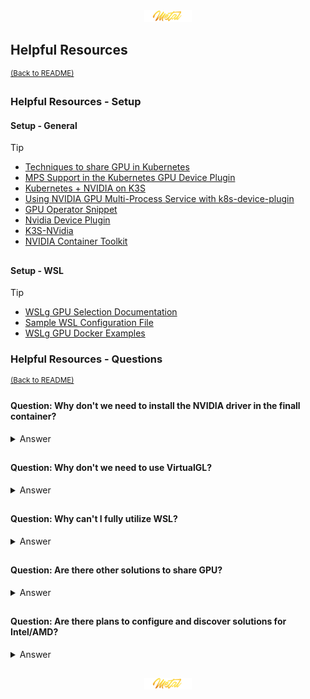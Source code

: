 <div align="center">
   <img src="../../.media/asset/badge/asset_badge_project_backgroundless.png" width="15%" height="auto"/>
</div>

<!---
#####################################################
# Helpful Resources
#####################################################
--->
## Helpful Resources
<sup>[(Back to README)](../../README.md#table-of-contents)</sup>
<br>
<!--- CONTENT --->

<!---
#####################################################
# Helpful Resources - Setup
#####################################################
--->
### Helpful Resources - Setup
<!--- CONTENT --->

#### Setup - General

> [!TIP]
> <ul>
>    <li><a href="https://www.reddit.com/r/devops/comments/10xty21/comparison_among_techniques_to_share_gpus_in/">Techniques to share GPU in Kubernetes</a></li>
>    <li><a href="https://docs.google.com/document/d/1H-ddA11laPQf_1olwXRjEDbzNihxprjPr74pZ4Vdf2M/edit?pli=1">MPS Support in the Kubernetes GPU Device Plugin</a></li>
>    <li><a href="https://www.declarativesystems.com/2023/11/04/kubernetes-nvidia.html">Kubernetes + NVIDIA on K3S</a></li>
>    <li><a href="https://jayground8-github-io.translate.goog/blog/20240324-k8s-device-plugin?_x_tr_sl=auto&_x_tr_tl=pl&_x_tr_hl=pl&_x_tr_hist=true">Using NVIDIA GPU Multi-Process Service with k8s-device-plugin</a></li>
>    <li><a href="https://gist.github.com/bgulla/5ea0e7fd310b5db4f9b66036d1cdb3d3">GPU Operator Snippet</a></li>
>    <li><a href="https://github.com/NVIDIA/k8s-device-plugin/tree/main/deployments/helm/nvidia-device-plugin">Nvidia Device Plugin</a></li>
>    <li><a href="https://github.com/UntouchedWagons/K3S-NVidia">K3S-NVidia</a></li>
>    <li><a href="https://docs.nvidia.com/datacenter/cloud-native/container-toolkit/latest/install-guide.html">NVIDIA Container Toolkit</a></li>
> </ul>
> </table>

##

#### Setup - WSL
<!--- CONTENT --->

> [!TIP]
> <ul>
>    <li><a href="https://github.com/microsoft/wslg/wiki/GPU-selection-in-WSLg">WSLg GPU Selection Documentation</a></li>
>    <li><a href="https://learn.microsoft.com/en-us/windows/wsl/wsl-config#example-wslconfig-file">Sample WSL Configuration File</a></li>
>    <li><a href="https://github.com/microsoft/wslg/blob/main/samples/container/Containers.md">WSLg GPU Docker Examples</a></li>
> </ul>
> </table>

<!---
#####################################################
# Helpful Resources - Questions 
#####################################################
--->
### Helpful Resources - Questions
<sup>[(Back to README)](../../README.md#table-of-contents)</sup>
<br>
<!--- CONTENT --->

#### Question: Why don't we need to install the NVIDIA driver in the finall container?
<details>
<summary>Answer</summary>
<br>
<!--- ANSWER --->
   
The NVIDIA driver toolkit ships all the necessary libraries to the final container.

<!--- ANSWER --->
</details>

##

#### Question: Why don't we need to use VirtualGL?
<details>
<summary>Answer</summary>
<br>
<!--- ANSWER --->   
   
Think of containers like laptops. On laptops, we often deal with NVIDIA Prime and Bumblebee to manage GPU usage. However, in containers, the primary GPU is usually LLVMPipe, instead of the Intel integrated GPU. To ensure we use the NVIDIA GPU, we can set the following environment variables:
<br><br>
   
   - `__NV_PRIME_RENDER_OFFLOAD=1`
   - `__GLX_VENDOR_LIBRARY_NAME=NVIDIA`
   
   These settings force graphic applications to utilize the NVIDIA GPU. For more details, you can refer to the official NVIDIA documentation [here](https://download.nvidia.com/XFree86/Linux-x86_64/435.17/README/primerenderoffload.html).
   
<!--- ANSWER --->
</details>

##

#### Question: Why can't I fully utilize WSL?
<details>
<summary>Answer</summary>
<br>
<!--- ANSWER --->      
   
Unfortunately, Microsoft started implementing [D3D12](https://www.phoronix.com/news/Mesa-24.1-Zink-D3D12-Default) in Mesa around year or two ago? - which limits our ability to use all Vulkan functions, resulting in significantly poor performance.

<!--- ANSWER --->   
</details>

##

#### Question: Are there other solutions to share GPU?
<details>
<summary>Answer</summary>
<br>
<!--- ANSWER --->   
   
- **Intel**: Offers various solutions for virtual GPU sharing, particularly through their integrated graphics.
- **AMD**: Provides solutions like MxGPU, which allows multiple virtual machines to share a single GPU.
- **Dual-Coder Crack for RTX Series 20***: Enables the use of NVIDIA's vGPU technology on consumer-grade RTX 20 series cards.
- **Older NVIDIA GPUs**: Models like the K2 support vGPU technology, which can be leveraged for virtualization and resource sharing.

Some resources:
- [Intel vGPU KubeVirt](https://kubevirt.io/2021/intel-vgpu-kubevirt.html)
- [NVIDIA vGPU on Proxmox VE](https://pve.proxmox.com/wiki/NVIDIA_vGPU_on_Proxmox_VE)
- [DualCoder vGPU Unlock](https://github.com/DualCoder/vgpu_unlock)
- [Using vGPU Unlock with Proxmox 7](https://www.michaelstinkerings.org/using-vgpu-unlock-with-proxmox-7/)
- [vgpu-proxmox GitLab](https://gitlab.com/polloloco/vgpu-proxmox)
  
<!--- ANSWER --->  
</details>


##

#### Question: Are there plans to configure and discover solutions for Intel/AMD?
<details>
<summary>Answer</summary>
<br>
<!--- ANSWER --->   
   
It could happen in the future — who knows? But for now, NVIDIA is the dominant player in the market. Honestly, if you're looking to use your PC GPU unit for computing, you're pretty much compelled to go with NVIDIA

<!--- ANSWER ---> 
</details>

##

<div align="center">
   <img src="../../.media/asset/badge/asset_badge_project_backgroundless.png" width="15%" height="auto"/>
</div>

